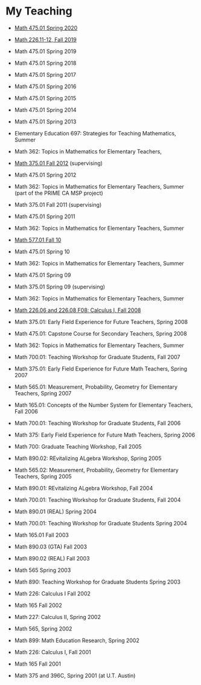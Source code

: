 # My Teaching

* [Math 475.01 Spring 2020](475-S20.md)
* [Math 226.11-12, Fall 2019](226-F19.md)
* Math 475.01 Spring 2019
* Math 475.01 Spring 2018
* Math 475.01 Spring 2017
* Math 475.01 Spring 2016
* Math 475.01 Spring 2015
* Math 475.01 Spring 2014
* Math 475.01 Spring 2013
* Elementary Education 697: Strategies for Teaching Mathematics, Summer 
* Math 362: Topics in Mathematics for Elementary Teachers, 
* [Math 375.01 Fall 2012](375-F12.md) (supervising)
* Math 475.01 Spring 2012
* Math 362: Topics in Mathematics for Elementary Teachers, Summer (part of the PRIME CA MSP project)
  
* Math 375.01 Fall 2011 (supervising)
* Math 475.01 Spring 2011
* Math 362: Topics in Mathematics for Elementary Teachers, Summer 
  
* [Math 577.01 Fall 10](577-F10.md)
* Math 475.01 Spring 10
* Math 362: Topics in Mathematics for Elementary Teachers, Summer 
* Math 475.01 Spring 09
* Math 375.01 Spring 09 (supervising)
* Math 362: Topics in Mathematics for Elementary Teachers, Summer 
* [Math 226.06 and 226.08 F08: Calculus I, Fall 2008](226-F08.md)
* Math 375.01: Early Field Experience for Future Teachers, Spring 2008
* Math 475.01: Capstone Course for Secondary Teachers, Spring 2008
* Math 362: Topics in Mathematics for Elementary Teachers, Summer 
* Math 700.01: Teaching Workshop for Graduate Students, Fall 2007
* Math 375.01: Early Field Experience for Future Math Teachers, Spring 2007
* Math 565.01: Measurement, Probability, Geometry for Elementary Teachers, Spring 2007
* Math 165.01: Concepts of the Number System for Elementary Teachers, Fall 2006
* Math 700.01: Teaching Workshop for Graduate Students, Fall 2006
* Math 375: Early Field Experience for Future Math Teachers, Spring 2006
* Math 700: Graduate Teaching Workshop, Fall 2005
* Math 890.02: REvitalizing ALgebra Workshop, Spring 2005
* Math 565.02: Measurement, Probability, Geometry for Elementary Teachers, Spring 2005
* Math 890.01: REvitalizing ALgebra Workshop, Fall 2004
* Math 700.01: Teaching Workshop for Graduate Students, Fall 2004
* Math 890.01 (REAL) Spring 2004
* Math 700.01: Teaching Workshop for Graduate Students Spring 2004
* Math 165.01 Fall 2003
* Math 890.03 (GTA) Fall 2003
* Math 890.02 (REAL) Fall 2003
* Math 565 Spring 2003
* Math 890: Teaching Workshop for Graduate Students Spring 2003
* Math 226: Calculus I Fall 2002
* Math 165 Fall 2002
* Math 227: Calculus II, Spring 2002
* Math 565, Spring 2002
* Math 899: Math Education Research, Spring 2002	
* Math 226: Calculus I, Fall 2001
* Math 165 Fall 2001
* Math 375 and 396C, Spring 2001 (at U.T. Austin)
